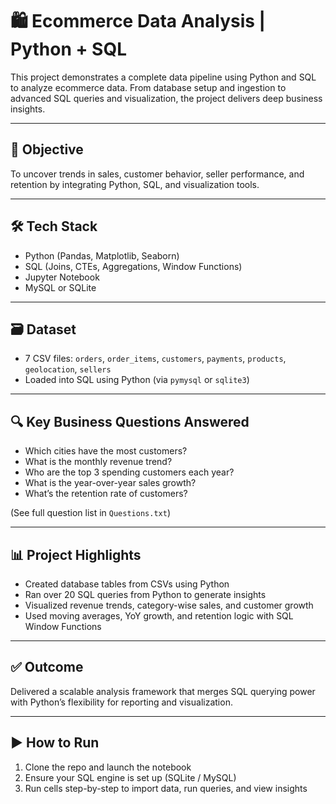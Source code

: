 # 🛍️ Ecommerce Data Analysis | Python + SQL

This project demonstrates a complete data pipeline using Python and SQL to analyze ecommerce data. From database setup and ingestion to advanced SQL queries and visualization, the project delivers deep business insights.

---

## 📌 Objective

To uncover trends in sales, customer behavior, seller performance, and retention by integrating Python, SQL, and visualization tools.

---

## 🛠️ Tech Stack

- Python (Pandas, Matplotlib, Seaborn)
- SQL (Joins, CTEs, Aggregations, Window Functions)
- Jupyter Notebook
- MySQL or SQLite

---

## 🗃️ Dataset

- 7 CSV files: `orders`, `order_items`, `customers`, `payments`, `products`, `geolocation`, `sellers`
- Loaded into SQL using Python (via `pymysql` or `sqlite3`)

---

## 🔍 Key Business Questions Answered

- Which cities have the most customers?
- What is the monthly revenue trend?
- Who are the top 3 spending customers each year?
- What is the year-over-year sales growth?
- What’s the retention rate of customers?

(See full question list in `Questions.txt`)

---

## 📊 Project Highlights

- Created database tables from CSVs using Python
- Ran over 20 SQL queries from Python to generate insights
- Visualized revenue trends, category-wise sales, and customer growth
- Used moving averages, YoY growth, and retention logic with SQL Window Functions

---

## ✅ Outcome

Delivered a scalable analysis framework that merges SQL querying power with Python’s flexibility for reporting and visualization.

---

## ▶️ How to Run

1. Clone the repo and launch the notebook
2. Ensure your SQL engine is set up (SQLite / MySQL)
3. Run cells step-by-step to import data, run queries, and view insights

